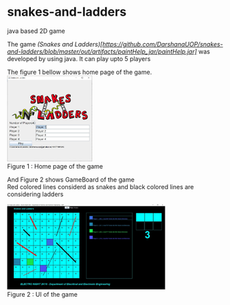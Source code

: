 # snakes-and-ladders
java based 2D game


The game *(Snakes and Ladders)[https://github.com/DarshanaUOP/snakes-and-ladders/blob/master/out/artifacts/paintHelp_jar/paintHelp.jar]* was developed by using java.
It can play upto 5 players 

The figure 1 bellow shows home page of the game.<br/>
<img src="src/example/snl.JPG" height = 200><br/>
Figure 1 : Home page of the game<br/>

And Figure 2 shows GameBoard of the game<br/>
Red colored lines considerd as snakes and black colored lines are considering ladders<br/>

<img src="src/example/snl_ui.JPG" height = 200 ><br/>
Figure 2 : UI of the game <br/>
